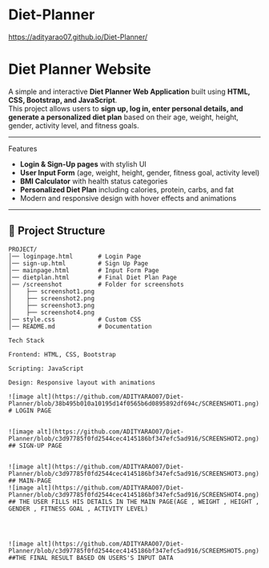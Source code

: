 # Diet-Planner
https://adityarao07.github.io/Diet-Planner/
# Diet Planner Website

A simple and interactive **Diet Planner Web Application** built using **HTML, CSS, Bootstrap, and JavaScript**.  
This project allows users to **sign up, log in, enter personal details, and generate a personalized diet plan** based on their age, weight, height, gender, activity level, and fitness goals.  

---

   Features
-  **Login & Sign-Up pages** with stylish UI  
-  **User Input Form** (age, weight, height, gender, fitness goal, activity level)  
-  **BMI Calculator** with health status categories  
-  **Personalized Diet Plan** including calories, protein, carbs, and fat  
-  Modern and responsive design with hover effects and animations  

---

## 📂 Project Structure

```text
PROJECT/
│── loginpage.html       # Login Page  
│── sign-up.html         # Sign Up Page  
│── mainpage.html        # Input Form Page  
│── dietplan.html        # Final Diet Plan Page  
│── /screenshot          # Folder for screenshots  
│    ├── screenshot1.png
│    ├── screenshot2.png
│    ├── screenshot3.png
│    ├── screenshot4.png
│── style.css            # Custom CSS  
│── README.md            # Documentation  

Tech Stack

Frontend: HTML, CSS, Bootstrap

Scripting: JavaScript

Design: Responsive layout with animations

![image alt](https://github.com/ADITYARAO07/Diet-Planner/blob/38b495b010a10195d14f0565b6d0895892df694c/SCREENSHOT1.png)
# LOGIN PAGE


![image alt](https://github.com/ADITYARAO07/Diet-Planner/blob/c3d97785f0fd2544cec4145186bf347efc5ad916/SCREENSHOT2.png)
## SIGN-UP PAGE


![image alt](https://github.com/ADITYARAO07/Diet-Planner/blob/c3d97785f0fd2544cec4145186bf347efc5ad916/SCREENSHOT3.png)
## MAIN-PAGE
![image alt](https://github.com/ADITYARAO07/Diet-Planner/blob/c3d97785f0fd2544cec4145186bf347efc5ad916/SCREENSHOT4.png)
## THE USER FILLS HIS DETAILS IN THE MAIN PAGE(AGE , WEIGHT , HEIGHT , GENDER , FITNESS GOAL , ACTIVITY LEVEL)




![image alt](https://github.com/ADITYARAO07/Diet-Planner/blob/c3d97785f0fd2544cec4145186bf347efc5ad916/SCREEMSHOT5.png)
##THE FINAL RESULT BASED ON USERS'S INPUT DATA 



